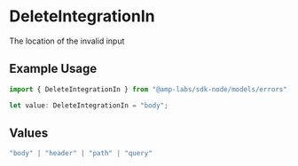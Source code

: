 # DeleteIntegrationIn

The location of the invalid input

## Example Usage

```typescript
import { DeleteIntegrationIn } from "@amp-labs/sdk-node/models/errors";

let value: DeleteIntegrationIn = "body";
```

## Values

```typescript
"body" | "header" | "path" | "query"
```
